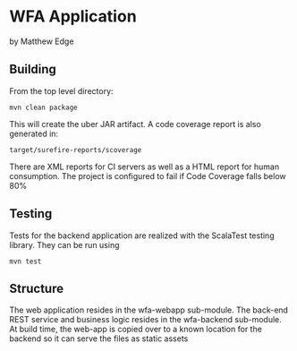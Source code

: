 # WFA Application

by Matthew Edge

## Building

From the top level directory:

    mvn clean package
    
This will create the uber JAR artifact. A code coverage report is also generated in:

    target/surefire-reports/scoverage
    
There are XML reports for CI servers as well as a HTML report for human consumption.
The project is configured to fail if Code Coverage falls below 80%
    
## Testing

Tests for the backend application are realized with the ScalaTest testing library. They can
be run using

    mvn test
    


## Structure

The web application resides in the wfa-webapp sub-module. The back-end REST service and business logic
resides in the wfa-backend sub-module. At build time, the web-app is copied over to a known location
for the backend so it can serve the files as static assets